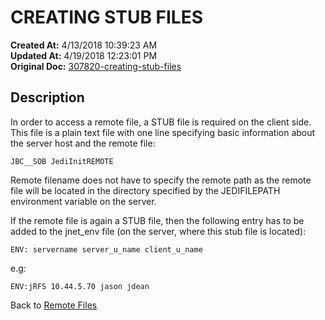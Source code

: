 # CREATING STUB FILES

**Created At:** 4/13/2018 10:39:23 AM  
**Updated At:** 4/19/2018 12:23:01 PM  
**Original Doc:** [307820-creating-stub-files](https://docs.jbase.com/44204-remote-files/307820-creating-stub-files)  


## Description 

In order to access a remote file, a STUB file is required on the client side. This file is a plain text file with one line specifying basic information about the server host and the remote file:

```
JBC__SOB JediInitREMOTE   
```

Remote filename does not have to specify the remote path as the remote file will be located in the directory specified by the JEDIFILEPATH environment variable on the server.

If the remote file is again a STUB file, then the following entry has to be added to the jnet\_env file (on the server, where this stub file is located):

```
ENV: servername server_u_name client_u_name 
```

e.g:

```
ENV:jRFS 10.44.5.70 jason jdean
```



Back to [Remote Files](306074-remote-files)
